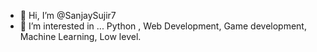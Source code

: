 - 👋 Hi, I’m @SanjaySujir7
- 👀 I’m interested in ... Python , Web Development, Game development, Machine Learning, Low level.


<!---
SanjaySujir7/SanjaySujir7 is a ✨ special ✨ repository because its `README.md` (this file) appears on your GitHub profile.
You can click the Preview link to take a look at your changes.
--->
